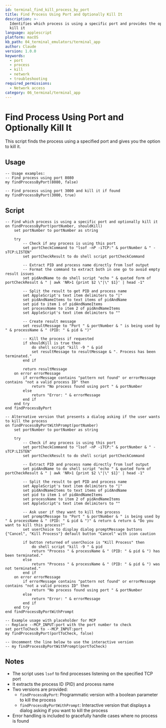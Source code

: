 ```yaml
---
id: terminal_find_kill_process_by_port
title: Find Process Using Port and Optionally Kill It
description: >-
  Identifies which process is using a specific port and provides the option to
  kill it
language: applescript
platform: macOS
kb_path: 04_terminal_emulators/terminal_app
author: Claude
version: 1.0.0
keywords:
  - port
  - process
  - kill
  - network
  - troubleshooting
required_permissions:
  - Network access
category: 06_terminal/terminal_app
---
```


# Find Process Using Port and Optionally Kill It

This script finds the process using a specified port and gives you the option to kill it.

## Usage
```applescript
-- Usage examples:
-- Find process using port 8080
my findProcessByPort(8080, false)

-- Find process using port 3000 and kill it if found
my findProcessByPort(3000, true)
```

## Script
```applescript
-- Find which process is using a specific port and optionally kill it
on findProcessByPort(portNumber, shouldKill)
	set portNumber to portNumber as string
	
	try
		-- Check if any process is using this port
		set portCheckCommand to "lsof -nP -iTCP:" & portNumber & " -sTCP:LISTEN"
		set portCheckResult to do shell script portCheckCommand
		
		-- Extract PID and process name directly from lsof output
		-- Format the command to extract both in one go to avoid empty result issues
		set pidAndName to do shell script "echo " & quoted form of portCheckResult & " | awk 'NR>1 {print $2 \"|\" $1}' | head -1"
		
		-- Split the result to get PID and process name
		set AppleScript's text item delimiters to "|"
		set pidAndNameItems to text items of pidAndName
		set pid to item 1 of pidAndNameItems
		set processName to item 2 of pidAndNameItems
		set AppleScript's text item delimiters to ""
		
		-- Create result message
		set resultMessage to "Port " & portNumber & " is being used by " & processName & " (PID: " & pid & ")"
		
		-- Kill the process if requested
		if shouldKill is true then
			do shell script "kill -9 " & pid
			set resultMessage to resultMessage & ". Process has been terminated."
		end if
		
		return resultMessage
	on error errorMessage
		if errorMessage contains "pattern not found" or errorMessage contains "not a valid process ID" then
			return "No process found using port " & portNumber
		else
			return "Error: " & errorMessage
		end if
	end try
end findProcessByPort

-- Alternative version that presents a dialog asking if the user wants to kill the process
on findProcessByPortWithPrompt(portNumber)
	set portNumber to portNumber as string
	
	try
		-- Check if any process is using this port
		set portCheckCommand to "lsof -nP -iTCP:" & portNumber & " -sTCP:LISTEN"
		set portCheckResult to do shell script portCheckCommand
		
		-- Extract PID and process name directly from lsof output
		set pidAndName to do shell script "echo " & quoted form of portCheckResult & " | awk 'NR>1 {print $2 \"|\" $1}' | head -1"
		
		-- Split the result to get PID and process name
		set AppleScript's text item delimiters to "|"
		set pidAndNameItems to text items of pidAndName
		set pid to item 1 of pidAndNameItems
		set processName to item 2 of pidAndNameItems
		set AppleScript's text item delimiters to ""
		
		-- Ask user if they want to kill the process
		set promptMessage to "Port " & portNumber & " is being used by " & processName & " (PID: " & pid & ")" & return & return & "Do you want to kill this process?"
		set userChoice to display dialog promptMessage buttons {"Cancel", "Kill Process"} default button "Cancel" with icon caution
		
		if button returned of userChoice is "Kill Process" then
			do shell script "kill -9 " & pid
			return "Process " & processName & " (PID: " & pid & ") has been terminated."
		else
			return "Process " & processName & " (PID: " & pid & ") was not terminated."
		end if
	on error errorMessage
		if errorMessage contains "pattern not found" or errorMessage contains "not a valid process ID" then
			return "No process found using port " & portNumber
		else
			return "Error: " & errorMessage
		end if
	end try
end findProcessByPortWithPrompt

-- Example usage with placeholder for MCP
-- Replace --MCP_INPUT:port with the port number to check
set portToCheck to --MCP_INPUT:port
my findProcessByPort(portToCheck, false)

-- Uncomment the line below to use the interactive version
-- my findProcessByPortWithPrompt(portToCheck)
```

## Notes
- The script uses `lsof` to find processes listening on the specified TCP port
- It extracts the process ID (PID) and process name
- Two versions are provided:
  - `findProcessByPort`: Programmatic version with a boolean parameter to kill the process
  - `findProcessByPortWithPrompt`: Interactive version that displays a dialog asking if you want to kill the process
- Error handling is included to gracefully handle cases where no process is found
